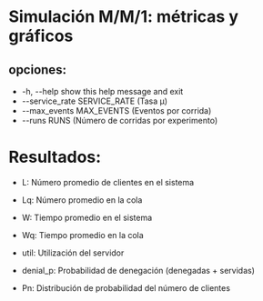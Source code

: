 # Simulación M/M/1: métricas y gráficos

## opciones:
- -h, --help            show this help message and exit
- --service_rate SERVICE_RATE (Tasa μ)
- --max_events MAX_EVENTS (Eventos por corrida)
- --runs RUNS (Número de corridas por experimento)

# Resultados:
- L: Número promedio de clientes en el sistema

- Lq: Número promedio en la cola

- W: Tiempo promedio en el sistema

- Wq: Tiempo promedio en la cola

- util: Utilización del servidor

- denial_p: Probabilidad de denegación (denegadas + servidas)

- Pn: Distribución de probabilidad del número de clientes
